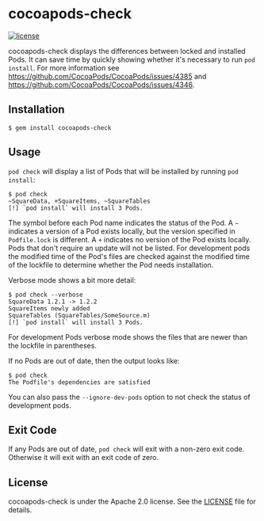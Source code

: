 # cocoapods-check

[![license](https://img.shields.io/badge/license-apache_2.0-red.svg?style=flat)](https://raw.githubusercontent.com/square/keywhiz/master/LICENSE)

cocoapods-check displays the differences between locked and installed Pods. It can save time by quickly showing whether it's necessary to run `pod install`. For more information see https://github.com/CocoaPods/CocoaPods/issues/4385 and https://github.com/CocoaPods/CocoaPods/issues/4346.

## Installation

    $ gem install cocoapods-check

## Usage

`pod check` will display a list of Pods that will be installed by running `pod install`:

    $ pod check
    ~SquareData, +SquareItems, ~SquareTables
    [!] `pod install` will install 3 Pods.

The symbol before each Pod name indicates the status of the Pod. A `~` indicates a version of a Pod exists locally, but the version specified in `Podfile.lock` is different. A `+` indicates no version of the Pod exists locally. Pods that don't require an update will not be listed. For development pods the modified time of the Pod's files are checked against the modified time of the lockfile to determine whether the Pod needs installation.

Verbose mode shows a bit more detail:

    $ pod check --verbose
    SquareData 1.2.1 -> 1.2.2
    SquareItems newly added
    SquareTables (SquareTables/SomeSource.m)
    [!] `pod install` will install 3 Pods.

For development Pods verbose mode shows the files that are newer than the lockfile in parentheses.

If no Pods are out of date, then the output looks like:

    $ pod check
    The Podfile's dependencies are satisfied
    
You can also pass the `--ignore-dev-pods` option to not check the status of development pods.

## Exit Code

If any Pods are out of date, `pod check` will exit with a non-zero exit code. Otherwise it will exit with an exit code of zero.

## License

cocoapods-check is under the Apache 2.0 license. See the [LICENSE](LICENSE) file for details.

